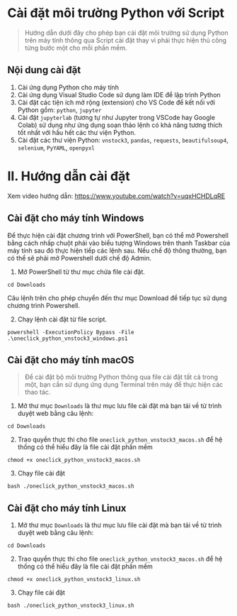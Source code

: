# Cài đặt môi trường Python với Script

> Hướng dẫn dưới đây cho phép bạn cài đặt môi trường sử dụng Python trên máy tính thông qua Script cài đặt thay vì phải thực hiện thủ công từng bước một cho mỗi phần mềm.

## Nội dung cài đặt

1. Cài ứng dụng Python cho máy tính
2. Cài ứng dụng Visual Studio Code sử dụng làm IDE để lập trình Python
3. Cài đặt các tiện ích mở rộng (extension) cho  VS Code để kết nối với Python gồm: `python`, `jupyter`
4. Cài đặt `jupyterlab` (tương tự như Jupyter trong VSCode hay Google Colab) sử dụng như ứng dụng soạn thảo lệnh có khả năng tương thích tốt nhất với hầu hết các thư viện Python.
5. Cài đặt các thư viện Python: `vnstock3`, `pandas`, `requests`, `beautifulsoup4`, `selenium`, `PyYAML`, `openpyxl`

# II. Hướng dẫn cài đặt

Xem video hướng dẫn: https://www.youtube.com/watch?v=uqxHCHDLqRE

## Cài đặt cho máy tính Windows

Để thực hiện cài đặt chương trình với PowerShell, bạn có thể mở Powershell bằng cách nhấp chuột phải vào biểu tượng Windows trên thanh Taskbar của máy tính sau đó thực hiện tiếp các lệnh sau. Nếu chế độ thông thường, bạn có thể sẽ phải mở Powershell dưới chế độ Admin.

1. Mở PowerShell từ thư mục chứa file cài đặt. 

```shell
cd Downloads
```

Câu lệnh trên cho phép chuyển đến thư mục Download để tiếp tục sử dụng chương trình Powershell.

2. Chạy lệnh cài đặt từ file script. 

```
powershell -ExecutionPolicy Bypass -File .\oneclick_python_vnstock3_windows.ps1
```

## Cài đặt cho máy tính macOS

> Để cài đặt bộ môi trường Python thông qua file cài đặt tất cả trong một, bạn cần sử dụng ứng dụng Terminal trên máy để thực hiện các thao tác.

1. Mở thư mục `Downloads` là thư mục lưu file cài đặt mà bạn tải về từ trình duyệt web bằng câu lệnh:

```shell
cd Downloads
```

2. Trao quyền thực thi cho file `oneclick_python_vnstock3_macos.sh` để hệ thống có thể hiểu đây là file cài đặt phần mềm

```shell
chmod +x oneclick_python_vnstock3_macos.sh
```

3. Chạy file cài đặt

```shell
bash ./oneclick_python_vnstock3_macos.sh
```

## Cài đặt cho máy tính Linux

1. Mở thư mục `Downloads` là thư mục lưu file cài đặt mà bạn tải về từ trình duyệt web bằng câu lệnh:

```shell
cd Downloads
```

2. Trao quyền thực thi cho file `oneclick_python_vnstock3_macos.sh` để hệ thống có thể hiểu đây là file cài đặt phần mềm

```shell
chmod +x oneclick_python_vnstock3_linux.sh
```

3. Chạy file cài đặt

```shell
bash ./oneclick_python_vnstock3_linux.sh
```